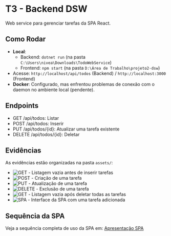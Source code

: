 # T3 - Backend DSW
Web service para gerenciar tarefas da SPA React.

## Como Rodar
- **Local**: 
  - Backend: `dotnet run` (na pasta `C:\Users\nivea\Downloads\TodoWebService`)
  - Frontend: `npm start` (na pasta `D:\Área de Trabalho\projeto2-dsw`)
- Acesse: `http://localhost/api/todos` (Backend) / `http://localhost:3000` (Frontend)
- **Docker**: Configurado, mas enfrentou problemas de conexão com o daemon no ambiente local (pendente).

## Endpoints
- GET /api/todos: Listar
- POST /api/todos: Inserir
- PUT /api/todos/{id}: Atualizar uma tarefa existente
- DELETE /api/todos/{id}: Deletar

## Evidências
As evidências estão organizadas na pasta `assets/`:
- ![GET](assets/GET_inicial.png) - Listagem vazia antes de inserir tarefas
- ![POST](assets/Post.png) - Criação de uma tarefa
- ![PUT](assets/Put.png) - Atualização de uma tarefa
- ![DELETE](assets/Delete.png) - Exclusão de uma tarefa
- ![GET](assets/GET_apos_delete.png) - Listagem vazia após deletar todas as tarefas
- ![SPA](assets/spa.png) - Interface da SPA com uma tarefa adicionada

## Sequência da SPA
Veja a sequência completa de uso da SPA em: [Apresentação SPA](assets/Apresentacao_SPA_Niveah4_500028.pdf)